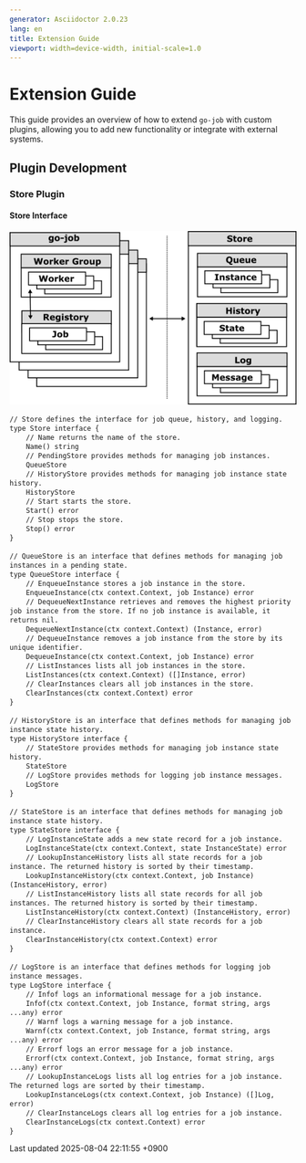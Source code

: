 ```yaml
---
generator: Asciidoctor 2.0.23
lang: en
title: Extension Guide
viewport: width=device-width, initial-scale=1.0
---
```


<div id="header">

# Extension Guide

</div>

<div id="content">

<div id="preamble">

<div class="sectionbody">

<div class="paragraph">

This guide provides an overview of how to extend `go-job` with custom plugins, allowing you to add new functionality or integrate with external systems.

</div>

</div>

</div>

<div class="sect1">

## Plugin Development

<div class="sectionbody">

<div class="sect2">

### Store Plugin

<div class="sect3">

#### Store Interface

<div class="imageblock">

<div class="content">

![job store](img/job-store.png)

</div>

</div>

<div class="listingblock">

<div class="content">

``` highlight
// Store defines the interface for job queue, history, and logging.
type Store interface {
    // Name returns the name of the store.
    Name() string
    // PendingStore provides methods for managing job instances.
    QueueStore
    // HistoryStore provides methods for managing job instance state history.
    HistoryStore
    // Start starts the store.
    Start() error
    // Stop stops the store.
    Stop() error
}

// QueueStore is an interface that defines methods for managing job instances in a pending state.
type QueueStore interface {
    // EnqueueInstance stores a job instance in the store.
    EnqueueInstance(ctx context.Context, job Instance) error
    // DequeueNextInstance retrieves and removes the highest priority job instance from the store. If no job instance is available, it returns nil.
    DequeueNextInstance(ctx context.Context) (Instance, error)
    // DequeueInstance removes a job instance from the store by its unique identifier.
    DequeueInstance(ctx context.Context, job Instance) error
    // ListInstances lists all job instances in the store.
    ListInstances(ctx context.Context) ([]Instance, error)
    // ClearInstances clears all job instances in the store.
    ClearInstances(ctx context.Context) error
}

// HistoryStore is an interface that defines methods for managing job instance state history.
type HistoryStore interface {
    // StateStore provides methods for managing job instance state history.
    StateStore
    // LogStore provides methods for logging job instance messages.
    LogStore
}

// StateStore is an interface that defines methods for managing job instance state history.
type StateStore interface {
    // LogInstanceState adds a new state record for a job instance.
    LogInstanceState(ctx context.Context, state InstanceState) error
    // LookupInstanceHistory lists all state records for a job instance. The returned history is sorted by their timestamp.
    LookupInstanceHistory(ctx context.Context, job Instance) (InstanceHistory, error)
    // ListInstanceHistory lists all state records for all job instances. The returned history is sorted by their timestamp.
    ListInstanceHistory(ctx context.Context) (InstanceHistory, error)
    // ClearInstanceHistory clears all state records for a job instance.
    ClearInstanceHistory(ctx context.Context) error
}

// LogStore is an interface that defines methods for logging job instance messages.
type LogStore interface {
    // Infof logs an informational message for a job instance.
    Infof(ctx context.Context, job Instance, format string, args ...any) error
    // Warnf logs a warning message for a job instance.
    Warnf(ctx context.Context, job Instance, format string, args ...any) error
    // Errorf logs an error message for a job instance.
    Errorf(ctx context.Context, job Instance, format string, args ...any) error
    // LookupInstanceLogs lists all log entries for a job instance. The returned logs are sorted by their timestamp.
    LookupInstanceLogs(ctx context.Context, job Instance) ([]Log, error)
    // ClearInstanceLogs clears all log entries for a job instance.
    ClearInstanceLogs(ctx context.Context) error
}
```

</div>

</div>

</div>

</div>

</div>

</div>

</div>

<div id="footer">

<div id="footer-text">

Last updated 2025-08-04 22:11:55 +0900

</div>

</div>
